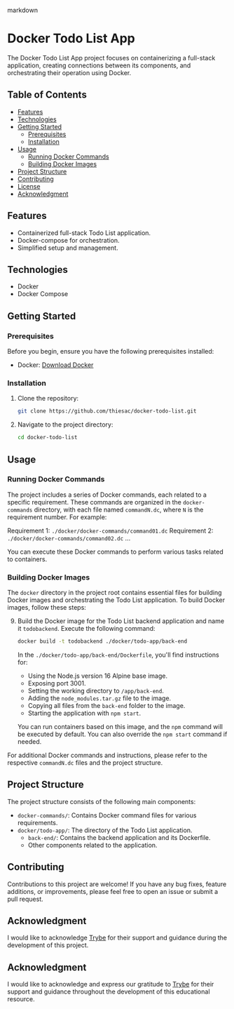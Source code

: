 markdown
# Docker Todo List App


The Docker Todo List App project focuses on containerizing a full-stack application, creating connections between its components, and orchestrating their operation using Docker.

## Table of Contents

- [Features](#features)
- [Technologies](#technologies)
- [Getting Started](#getting-started)
  - [Prerequisites](#prerequisites)
  - [Installation](#installation)
- [Usage](#usage)
  - [Running Docker Commands](#running-docker-commands)
  - [Building Docker Images](#building-docker-images)
- [Project Structure](#project-structure)
- [Contributing](#contributing)
- [License](#license)
- [Acknowledgment](#acknowledgment)

## Features

- Containerized full-stack Todo List application.
- Docker-compose for orchestration.
- Simplified setup and management.

## Technologies

- Docker
- Docker Compose

## Getting Started

### Prerequisites

Before you begin, ensure you have the following prerequisites installed:

- Docker: [Download Docker](https://www.docker.com/get-started)

### Installation

1. Clone the repository:

   ```bash
   git clone https://github.com/thiesac/docker-todo-list.git
   ```

2. Navigate to the project directory:

   ```bash
   cd docker-todo-list
   ```

## Usage

### Running Docker Commands

The project includes a series of Docker commands, each related to a specific requirement. These commands are organized in the `docker-commands` directory, with each file named `commandN.dc`, where `N` is the requirement number. For example:

Requirement 1: `./docker/docker-commands/command01.dc`
Requirement 2: `./docker/docker-commands/command02.dc`
...

You can execute these Docker commands to perform various tasks related to containers.

### Building Docker Images

The `docker` directory in the project root contains essential files for building Docker images and orchestrating the Todo List application. To build Docker images, follow these steps:

9. Build the Docker image for the Todo List backend application and name it `todobackend`. Execute the following command:

   ```bash
   docker build -t todobackend ./docker/todo-app/back-end
   ```

   In the `./docker/todo-app/back-end/Dockerfile`, you'll find instructions for:

   - Using the Node.js version 16 Alpine base image.
   - Exposing port 3001.
   - Setting the working directory to `/app/back-end`.
   - Adding the `node_modules.tar.gz` file to the image.
   - Copying all files from the `back-end` folder to the image.
   - Starting the application with `npm start`.

   You can run containers based on this image, and the `npm` command will be executed by default. You can also override the `npm start` command if needed.

For additional Docker commands and instructions, please refer to the respective `commandN.dc` files and the project structure.

## Project Structure

The project structure consists of the following main components:

- `docker-commands/`: Contains Docker command files for various requirements.
- `docker/todo-app/`: The directory of the Todo List application.
  - `back-end/`: Contains the backend application and its Dockerfile.
  - Other components related to the application.

## Contributing

Contributions to this project are welcome! If you have any bug fixes, feature additions, or improvements, please feel free to open an issue or submit a pull request.

## Acknowledgment

I would like to acknowledge [Trybe](https://www.betrybe.com/) for their support and guidance during the development of this project.

## Acknowledgment
I would like to acknowledge and express our gratitude to [Trybe](https://www.betrybe.com/) for their support and guidance throughout the development of this educational resource.
